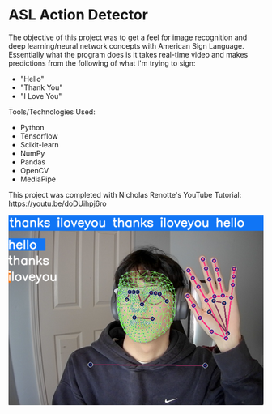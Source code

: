 # ASL Action Detector

The objective of this project was to get a feel for image recognition and deep learning/neural network concepts with American Sign Language. Essentially what the program does is it takes real-time video and makes predictions from the following of what I'm trying to sign:
- "Hello"
- "Thank You"
- "I Love You"

Tools/Technologies Used:
- Python
- Tensorflow
- Scikit-learn
- NumPy
- Pandas
- OpenCV
- MediaPipe

This project was completed with Nicholas Renotte's YouTube Tutorial: 
https://youtu.be/doDUihpj6ro

![alt text](https://github.com/jobcabanto/ASL-Action-Detector/blob/main/res/asl_visual2.png)
